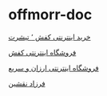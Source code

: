 # offmorr-doc



[خرید اینترنتی کفش ٬ تیشرت](https://offmorr.ir)

[فروشگاه اینترنتی کفش](https://offlandorg.com/)


[فروشگاه اینترنتی ارزان و سریع](https://melonest.ir)


[فرزاد نقشین](https://farzaad.ir)

